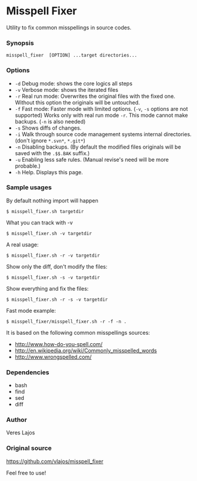 Misspell Fixer
==============

Utility to fix common misspellings in source codes.

### Synopsis
    
    misspell_fixer	[OPTION] ...target directories...

### Options

* `-d` Debug mode: shows the core logics all steps
* `-v` Verbose mode: shows the iterated files
* `-r` Real run mode: Overwrites the original files with the fixed one. Without this option the originals will be untouched.
* `-f` Fast mode: Faster mode with limited options. (`-v`, `-s` options are not supported) Works only with real run mode `-r`. This mode cannot make backups. (`-n` is also needed)
* `-s` Shows diffs of changes.
* `-i` Walk through source code management systems internal directories. (don't ignore `*.svn*`, `*.git*`)
* `-n` Disabling backups. (By default the modified files originals will be saved with the `.$$.BAK` suffix.)
* `-u` Enabling less safe rules. (Manual revise's need will be more probable.)
* `-h` Help. Displays this page.

### Sample usages

By default nothing import will happen

    $ misspell_fixer.sh targetdir

What you can track with -v

    $ misspell_fixer.sh -v targetdir

A real usage:

    $ misspell_fixer.sh -r -v targetdir

Show only the diff, don't modify the files:

    $ misspell_fixer.sh -s -v targetdir

Show everything and fix the files:

    $ misspell_fixer.sh -r -s -v targetdir

Fast mode example:

    $ misspell_fixer/misspell_fixer.sh -r -f -n .

It is based on the following common misspellings sources:

* http://www.how-do-you-spell.com/
* http://en.wikipedia.org/wiki/Commonly_misspelled_words
* http://www.wrongspelled.com/

### Dependencies

* bash
* find
* sed
* diff

### Author

Veres Lajos

### Original source

https://github.com/vlajos/misspell_fixer

Feel free to use!
